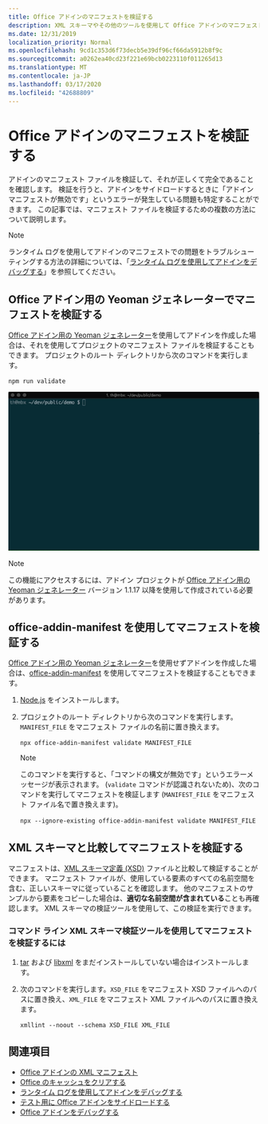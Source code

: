 ```yaml
---
title: Office アドインのマニフェストを検証する
description: XML スキーマやその他のツールを使用して Office アドインのマニフェストを検証する方法について説明します。
ms.date: 12/31/2019
localization_priority: Normal
ms.openlocfilehash: 9cd1c353d6f73decb5e39df96cf66da5912b8f9c
ms.sourcegitcommit: a0262ea40cd23f221e69bcb0223110f011265d13
ms.translationtype: MT
ms.contentlocale: ja-JP
ms.lasthandoff: 03/17/2020
ms.locfileid: "42688809"
---
```

# <a name="validate-an-office-add-ins-manifest"></a>Office アドインのマニフェストを検証する

アドインのマニフェスト ファイルを検証して、それが正しくて完全であることを確認します。 検証を行うと、アドインをサイドロードするときに「アドイン マニフェストが無効です」というエラーが発生している問題も特定することができます。 この記事では、マニフェスト ファイルを検証するための複数の方法について説明します。

> [!NOTE]
> ランタイム ログを使用してアドインのマニフェストでの問題をトラブルシューティングする方法の詳細については、「[ランタイム ログを使用してアドインをデバッグする](runtime-logging.md)」を参照してください。

## <a name="validate-your-manifest-with-the-yeoman-generator-for-office-add-ins"></a>Office アドイン用の Yeoman ジェネレーターでマニフェストを検証する

[Office アドイン用の Yeoman ジェネレーター](https://www.npmjs.com/package/generator-office)を使用してアドインを作成した場合は、それを使用してプロジェクトのマニフェスト ファイルを検証することもできます。 プロジェクトのルート ディレクトリから次のコマンドを実行します。

```command&nbsp;line
npm run validate
```

![コマンドラインから Yo Office 検証コントロールが実行され、検証の成功結果が生成されたアニメーション gif](../images/yo-office-validator.gif)

> [!NOTE]
> この機能にアクセスするには、アドイン プロジェクトが [Office アドイン用の Yeoman ジェネレーター](https://www.npmjs.com/package/generator-office) バージョン 1.1.17 以降を使用して作成されている必要があります。

## <a name="validate-your-manifest-with-office-addin-manifest"></a>office-addin-manifest を使用してマニフェストを検証する

[Office アドイン用の Yeoman ジェネレーター](https://www.npmjs.com/package/generator-office)を使用せずアドインを作成した場合は、[office-addin-manifest](https://www.npmjs.com/package/office-addin-manifest) を使用してマニフェストを検証することもできます。

1. [Node.js](https://nodejs.org/download/) をインストールします。

2. プロジェクトのルート ディレクトリから次のコマンドを実行します。 `MANIFEST_FILE` をマニフェスト ファイルの名前に置き換えます。

    ```command&nbsp;line
    npx office-addin-manifest validate MANIFEST_FILE
    ```

    > [!NOTE]
    > このコマンドを実行すると、「コマンドの構文が無効です」というエラーメッセージが表示されます。 (`validate` コマンドが認識されないため)、次のコマンドを実行してマニフェストを検証します (`MANIFEST_FILE` をマニフェスト ファイル名で置き換えます)。 
    >
    > `npx --ignore-existing office-addin-manifest validate MANIFEST_FILE`

## <a name="validate-your-manifest-against-the-xml-schema"></a>XML スキーマと比較してマニフェストを検証する

マニフェストは、[XML スキーマ定義 (XSD)](/openspecs/office_file_formats/ms-owemxml/c6a06390-34b8-4b42-82eb-b28be12494a8) ファイルと比較して検証することができます。 マニフェスト ファイルが、使用している要素のすべての名前空間を含む、正しいスキーマに従っていることを確認します。 他のマニフェストのサンプルから要素をコピーした場合は、**適切な名前空間が含まれている**ことも再確認します。 XML スキーマの検証ツールを使用して、この検証を実行できます。

### <a name="to-use-a-command-line-xml-schema-validation-tool-to-validate-your-manifest"></a>コマンド ライン XML スキーマ検証ツールを使用してマニフェストを検証するには

1. [tar](https://www.gnu.org/software/tar/) および [libxml](http://xmlsoft.org/FAQ.html) をまだインストールしていない場合はインストールします。

2. 次のコマンドを実行します。`XSD_FILE` をマニフェスト XSD ファイルへのパスに置き換え、`XML_FILE` をマニフェスト XML ファイルへのパスに置き換えます。
    
    ```command&nbsp;line
    xmllint --noout --schema XSD_FILE XML_FILE
    ```

## <a name="see-also"></a>関連項目

- [Office アドインの XML マニフェスト](../develop/add-in-manifests.md)
- [Office のキャッシュをクリアする](clear-cache.md)
- [ランタイム ログを使用してアドインをデバッグする](runtime-logging.md)
- [テスト用に Office アドインをサイドロードする](sideload-office-add-ins-for-testing.md)
- [Office アドインをデバッグする](debug-add-ins-using-f12-developer-tools-on-windows-10.md)